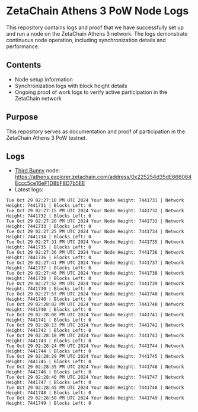 # ZetaChain Athens 3 PoW Node Logs
This repository contains logs and proof that we have successfully set up and run a node on the ZetaChain Athens 3 network. The logs demonstrate continuous node operation, including synchronization details and performance.

## Contents
- Node setup information
- Synchronization logs with block height details
- Ongoing proof of work logs to verify active participation in the ZetaChain network

## Purpose
This repository serves as documentation and proof of participation in the ZetaChain Athens 3 PoW testnet.

## Logs

- [Third Bunny](https://thirdbunny.xyz/) node: https://athens.explorer.zetachain.com/address/0x225254d35dE666064Eccc5ce16eF1D8bF8D7b5EE
- Latest logs:
```
Tue Oct 29 02:27:10 PM UTC 2024 Your Node Height: 7441731 | Network Height: 7441731 | Blocks Left: 0
Tue Oct 29 02:27:15 PM UTC 2024 Your Node Height: 7441732 | Network Height: 7441732 | Blocks Left: 0
Tue Oct 29 02:27:20 PM UTC 2024 Your Node Height: 7441733 | Network Height: 7441733 | Blocks Left: 0
Tue Oct 29 02:27:25 PM UTC 2024 Your Node Height: 7441734 | Network Height: 7441734 | Blocks Left: 0
Tue Oct 29 02:27:31 PM UTC 2024 Your Node Height: 7441735 | Network Height: 7441735 | Blocks Left: 0
Tue Oct 29 02:27:36 PM UTC 2024 Your Node Height: 7441736 | Network Height: 7441736 | Blocks Left: 0
Tue Oct 29 02:27:41 PM UTC 2024 Your Node Height: 7441737 | Network Height: 7441737 | Blocks Left: 0
Tue Oct 29 02:27:46 PM UTC 2024 Your Node Height: 7441738 | Network Height: 7441738 | Blocks Left: 0
Tue Oct 29 02:27:52 PM UTC 2024 Your Node Height: 7441739 | Network Height: 7441739 | Blocks Left: 0
Tue Oct 29 02:27:57 PM UTC 2024 Your Node Height: 7441740 | Network Height: 7441740 | Blocks Left: 0
Tue Oct 29 02:28:02 PM UTC 2024 Your Node Height: 7441740 | Network Height: 7441740 | Blocks Left: 0
Tue Oct 29 02:28:08 PM UTC 2024 Your Node Height: 7441741 | Network Height: 7441741 | Blocks Left: 0
Tue Oct 29 02:28:13 PM UTC 2024 Your Node Height: 7441742 | Network Height: 7441742 | Blocks Left: 0
Tue Oct 29 02:28:18 PM UTC 2024 Your Node Height: 7441743 | Network Height: 7441743 | Blocks Left: 0
Tue Oct 29 02:28:24 PM UTC 2024 Your Node Height: 7441744 | Network Height: 7441744 | Blocks Left: 0
Tue Oct 29 02:28:29 PM UTC 2024 Your Node Height: 7441745 | Network Height: 7441745 | Blocks Left: 0
Tue Oct 29 02:28:35 PM UTC 2024 Your Node Height: 7441746 | Network Height: 7441746 | Blocks Left: 0
Tue Oct 29 02:28:40 PM UTC 2024 Your Node Height: 7441747 | Network Height: 7441747 | Blocks Left: 0
Tue Oct 29 02:28:45 PM UTC 2024 Your Node Height: 7441748 | Network Height: 7441748 | Blocks Left: 0
Tue Oct 29 02:28:50 PM UTC 2024 Your Node Height: 7441749 | Network Height: 7441749 | Blocks Left: 0
```

